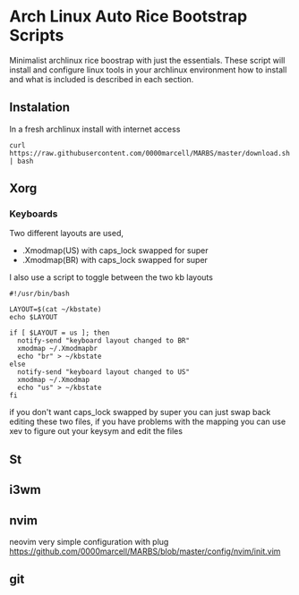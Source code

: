 # Arch Linux Auto Rice Bootstrap Scripts

Minimalist archlinux rice boostrap with just the essentials.
These script will install and configure linux tools in your archlinux environment how to install and what is included 
is described in each section.

## Instalation

In a fresh archlinux install with internet access
```
curl https://raw.githubusercontent.com/0000marcell/MARBS/master/download.sh | bash

```

## Xorg

### Keyboards
Two different layouts are used, 
* .Xmodmap(US) with caps_lock swapped for super 
* .Xmodmap(BR) with caps_lock swapped for super 

I also use a script to toggle between the two kb layouts
```
#!/usr/bin/bash

LAYOUT=$(cat ~/kbstate)
echo $LAYOUT

if [ $LAYOUT = us ]; then
  notify-send "keyboard layout changed to BR"
  xmodmap ~/.Xmodmapbr
  echo "br" > ~/kbstate
else
  notify-send "keyboard layout changed to US"
  xmodmap ~/.Xmodmap
  echo "us" > ~/kbstate
fi
```
if you don't want caps_lock swapped by super you can just swap back editing these two
files, if you have problems with the mapping you can use xev to figure out your keysym 
and edit the files


## St

## i3wm


## nvim
neovim very simple configuration with plug
https://github.com/0000marcell/MARBS/blob/master/config/nvim/init.vim

## git





